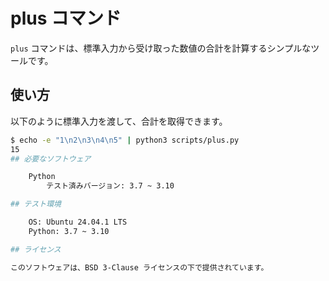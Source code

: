 # plus コマンド

`plus` コマンドは、標準入力から受け取った数値の合計を計算するシンプルなツールです。

## 使い方

以下のように標準入力を渡して、合計を取得できます。

```bash
$ echo -e "1\n2\n3\n4\n5" | python3 scripts/plus.py
15
## 必要なソフトウェア

    Python
        テスト済みバージョン: 3.7 ~ 3.10

## テスト環境

    OS: Ubuntu 24.04.1 LTS
    Python: 3.7 ~ 3.10

## ライセンス

このソフトウェアは、BSD 3-Clause ライセンスの下で提供されています。
